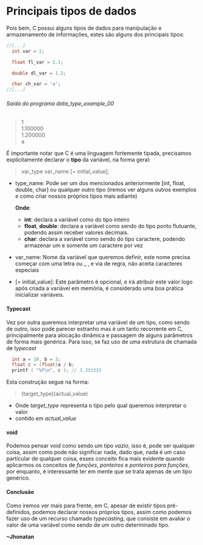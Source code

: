 # Principais tipos de dados

Pois bem, C possui alguns tipos de dados para manipulação e armazenamento de
informações, estes são alguns dos principais tipos:
```c
//[...]
  int var = 1;

  float fl_var = 1.1;

  double dl_var = 1.2;

  char ch_var = 'a';
//[...]
```

###### Saída do programa data_type_example_00
> 1 <br>
> 1.100000 <br>
> 1.200000 <br>
> a <br>

É importante notar que C é uma linguagem fortemente tipada, precisamos
explicitamente declarar o **tipo** da variável, na forma geral:

> var_type var_name [= initial_value];

* type_name: Pode ser um dos mencionados anteriormente [int, float, double,
    char] ou qualquer outro tipo (iremos ver alguns outros exemplos e como
    criar nossos próprios tipos mais adiante)

    **Onde**:
    - **int**: declara a variável como do tipo inteiro
    - **float**, **double**: declara a variável como sendo do tipo ponto
      flutuante, podendo assim receber valores decimais.
    - **char**: declara a variável como sendo do tipo caractere, podendo 
      armazenar um e somente um caractere por vez
* var_name: Nome da variável que queremos definir, este nome precisa começar
    com uma letra ou _ , e via de regra, não aceita caracteres especiais
* [= initial_value]: Este parâmetro é opcional, e irá atribuir este valor logo
    após criada a variável em memória, é considerado uma boa prática
    inicializar variáveis.

#### Typecast
  Vez por outra queremos interpretar uma variável de um tipo, como sendo de
outro, isso pode parecer estranho mas é um tanto recorrente em C,
principalmente para alocação dinâmica e passagem de alguns parâmetros de forma
mais genérica. 
  Para isso, se faz uso de uma estrutura de chamada de _typecast_
```c
  int a = 10, b = 3;
  float c = (float)a / b;
  printf ( "%f\n", c ); // 3.333333
```
  Esta construção segue na forma:
> (target_type)(actual_value)

* Onde  _target_type_ representa o tipo pelo qual queremos interpretar o valor
* contido em _actual_value_

#### void
  Podemos pensar _void_ como sendo um tipo _vazio_, isso é, pode ser qualquer
coisa, assim como pode não significar nada, dado que, nada é um caso particular
de qualquer coisa, esses conceito fica mais evidente quando aplicarmos os
conceitos de _funções_, _ponteiros_ e _ponteiros para funções_, por enquanto, é
interessante ter em mente que se trata apenas de um tipo genérico.

#### Conclusão ####
  Como iremos ver mais para frente, em C, apesar de existir tipos
pré-definidos, podemos declarar nossos próprios tipos, assim como podemos fazer
uso de um recurso chamado _typecasting_, que consiste em avaliar o valor de uma
variável como sendo de um outro determinado tipo.

**~Jhonatan**
